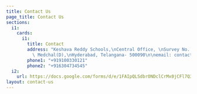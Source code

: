 ```yaml
---
title: Contact Us
page_title: Contact Us
sections:
  i1:
    cards:
      i1:
        title: Contact
        address: "Keshava Reddy Schools,\nCentral Office, \nSurvey No. 56/B, Bachupally(V),\nQuthbullapur(M),
          \ Medchal(D),\nHyderabad, Telangana- 500090\n\nemail: contact@keshavareddy.com"
        phone1: "+919100330121"
        phone2: "+916304734545"
  i2:
    url: https://docs.google.com/forms/d/e/1FAIpQLSdbrONDclCrMx0jCFl7Q31V3HzyaxpM_FO8RBhN5dZjgk4x8Q/viewform?embedded=true
layout: contact-us
---
```


